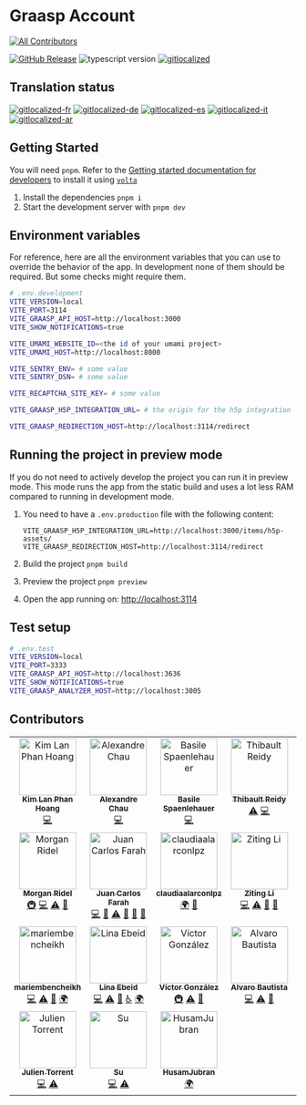 # Graasp Account

<!-- ALL-CONTRIBUTORS-BADGE:START - Do not remove or modify this section -->

[![All Contributors](https://img.shields.io/badge/all_contributors-21-orange.svg?style=flat-square)](#contributors-)

<!-- ALL-CONTRIBUTORS-BADGE:END -->

[![GitHub Release](https://img.shields.io/github/release/graasp/graasp-library)](https://github.com/graasp-account/releases)
![typescript version](https://img.shields.io/github/package-json/dependency-version/graasp/graasp-library/dev/typescript)
[![gitlocalized](https://gitlocalize.com/repo/9998/whole_project/badge.svg)](https://gitlocalize.com/repo/9998?utm_source=badge)

## Translation status

[![gitlocalized-fr](https://gitlocalize.com/repo/9998/fr/badge.svg)](https://gitlocalize.com/repo/9998/fr?utm_source=badge)
[![gitlocalized-de](https://gitlocalize.com/repo/9998/de/badge.svg)](https://gitlocalize.com/repo/9998/de?utm_source=badge)
[![gitlocalized-es](https://gitlocalize.com/repo/9998/es/badge.svg)](https://gitlocalize.com/repo/9998/es?utm_source=badge)
[![gitlocalized-it](https://gitlocalize.com/repo/9998/it/badge.svg)](https://gitlocalize.com/repo/9998/it?utm_source=badge)
[![gitlocalized-ar](https://gitlocalize.com/repo/9998/ar/badge.svg)](https://gitlocalize.com/repo/9998/ar?utm_source=badge)

## Getting Started

You will need `pnpm`. Refer to the [Getting started documentation for developers](https://graasp.github.io/docs/developer/getting-started#pnpm-volta) to install it using [`volta`](https://volta.sh/)

1. Install the dependencies `pnpm i`
1. Start the development server with `pnpm dev`

## Environment variables

For reference, here are all the environment variables that you can use to override the behavior of the app.
In development none of them should be required. But some checks might require them.

```sh
# .env.development
VITE_VERSION=local
VITE_PORT=3114
VITE_GRAASP_API_HOST=http://localhost:3000
VITE_SHOW_NOTIFICATIONS=true

VITE_UMAMI_WEBSITE_ID=<the id of your umami project>
VITE_UMAMI_HOST=http://localhost:8000

VITE_SENTRY_ENV= # some value
VITE_SENTRY_DSN= # some value

VITE_RECAPTCHA_SITE_KEY= # some value

VITE_GRAASP_H5P_INTEGRATION_URL= # the origin for the h5p integration

VITE_GRAASP_REDIRECTION_HOST=http://localhost:3114/redirect
```

## Running the project in preview mode

If you do not need to actively develop the project you can run it in preview mode.
This mode runs the app from the static build and uses a lot less RAM compared to running in development mode.

1. You need to have a `.env.production` file with the following content:

    ```dotenv
    VITE_GRAASP_H5P_INTEGRATION_URL=http://localhost:3000/items/h5p-assets/
    VITE_GRAASP_REDIRECTION_HOST=http://localhost:3114/redirect
    ```

1. Build the project `pnpm build`
1. Preview the project `pnpm preview`
1. Open the app running on: [http://localhost:3114](http://localhost:3114)

## Test setup

```sh
# .env.test
VITE_VERSION=local
VITE_PORT=3333
VITE_GRAASP_API_HOST=http://localhost:3636
VITE_SHOW_NOTIFICATIONS=true
VITE_GRAASP_ANALYZER_HOST=http://localhost:3005

```

## Contributors

<!-- ALL-CONTRIBUTORS-LIST:START - Do not remove or modify this section -->
<!-- prettier-ignore-start -->
<!-- markdownlint-disable -->
<table>
  <tbody>
    <tr>
      <td align="center" valign="top" width="16.66%"><a href="https://www.linkedin.com/in/kim-lan-phan-hoang-a457bb130"><img src="https://avatars.githubusercontent.com/u/11229627?v=4?s=100" width="100px;" alt="Kim Lan Phan Hoang"/><br /><sub><b>Kim Lan Phan Hoang</b></sub></a><br /><a href="https://github.com/graasp/client/commits?author=pyphilia" title="Code">💻</a></td>
      <td align="center" valign="top" width="16.66%"><a href="https://www.linkedin.com/in/chau-alexandre/"><img src="https://avatars.githubusercontent.com/u/14943421?v=4?s=100" width="100px;" alt="Alexandre Chau"/><br /><sub><b>Alexandre Chau</b></sub></a><br /><a href="https://github.com/graasp/client/commits?author=dialexo" title="Code">💻</a></td>
      <td align="center" valign="top" width="16.66%"><a href="https://github.com/spaenleh"><img src="https://avatars.githubusercontent.com/u/39373170?v=4?s=100" width="100px;" alt="Basile Spaenlehauer"/><br /><sub><b>Basile Spaenlehauer</b></sub></a><br /><a href="https://github.com/graasp/client/commits?author=spaenleh" title="Code">💻</a></td>
      <td align="center" valign="top" width="16.66%"><a href="https://github.com/ReidyT"><img src="https://avatars.githubusercontent.com/u/147397675?v=4?s=100" width="100px;" alt="Thibault Reidy"/><br /><sub><b>Thibault Reidy</b></sub></a><br /><a href="https://github.com/graasp/client/commits?author=ReidyT" title="Tests">⚠️</a> <a href="https://github.com/graasp/client/commits?author=ReidyT" title="Code">💻</a></td>
      <td align="center" valign="top" width="16.66%"><a href="https://github.com/MartinaVin"><img src="https://avatars.githubusercontent.com/u/47863122?v=4?s=100" width="100px;" alt="Martina Vincoli"/><br /><sub><b>Martina Vincoli</b></sub></a><br /><a href="#design-MartinaVin" title="Design">🎨</a> <a href="#translation-MartinaVin" title="Translation">🌍</a></td>
      <td align="center" valign="top" width="16.66%"><a href="https://github.com/swouf"><img src="https://avatars.githubusercontent.com/u/5767619?v=4?s=100" width="100px;" alt="Jérémy La Scala"/><br /><sub><b>Jérémy La Scala</b></sub></a><br /><a href="https://github.com/graasp/client/commits?author=swouf" title="Code">💻</a> <a href="https://github.com/graasp/client/issues?q=author%3Aswouf" title="Bug reports">🐛</a> <a href="https://github.com/graasp/client/commits?author=swouf" title="Tests">⚠️</a> <a href="#research-swouf" title="Research">🔬</a></td>
    </tr>
    <tr>
      <td align="center" valign="top" width="16.66%"><a href="http://morganridel.fr"><img src="https://avatars.githubusercontent.com/u/14032127?v=4?s=100" width="100px;" alt="Morgan Ridel"/><br /><sub><b>Morgan Ridel</b></sub></a><br /><a href="#infra-morganridel" title="Infrastructure (Hosting, Build-Tools, etc)">🚇</a> <a href="https://github.com/graasp/client/commits?author=morganridel" title="Code">💻</a> <a href="https://github.com/graasp/client/commits?author=morganridel" title="Tests">⚠️</a> <a href="https://github.com/graasp/client/commits?author=morganridel" title="Documentation">📖</a></td>
      <td align="center" valign="top" width="16.66%"><a href="https://juancarlosfarah.com"><img src="https://avatars.githubusercontent.com/u/1707188?v=4?s=100" width="100px;" alt="Juan Carlos Farah"/><br /><sub><b>Juan Carlos Farah</b></sub></a><br /><a href="https://github.com/graasp/client/commits?author=juancarlosfarah" title="Code">💻</a> <a href="https://github.com/graasp/client/pulls?q=is%3Apr+reviewed-by%3Ajuancarlosfarah" title="Reviewed Pull Requests">👀</a> <a href="https://github.com/graasp/client/commits?author=juancarlosfarah" title="Tests">⚠️</a> <a href="#research-juancarlosfarah" title="Research">🔬</a> <a href="#ideas-juancarlosfarah" title="Ideas, Planning, & Feedback">🤔</a> <a href="https://github.com/graasp/client/issues?q=author%3Ajuancarlosfarah" title="Bug reports">🐛</a></td>
      <td align="center" valign="top" width="16.66%"><a href="https://github.com/claudiaalarconlpz"><img src="https://avatars.githubusercontent.com/u/130067747?v=4?s=100" width="100px;" alt="claudiaalarconlpz"/><br /><sub><b>claudiaalarconlpz</b></sub></a><br /><a href="#translation-claudiaalarconlpz" title="Translation">🌍</a> <a href="#research-claudiaalarconlpz" title="Research">🔬</a></td>
      <td align="center" valign="top" width="16.66%"><a href="http://blog.ztleespace.com/"><img src="https://avatars.githubusercontent.com/u/31677780?v=4?s=100" width="100px;" alt="Ziting Li"/><br /><sub><b>Ziting Li</b></sub></a><br /><a href="https://github.com/graasp/client/commits?author=ztlee042" title="Code">💻</a> <a href="https://github.com/graasp/client/commits?author=ztlee042" title="Tests">⚠️</a> <a href="#design-ztlee042" title="Design">🎨</a> <a href="#userTesting-ztlee042" title="User Testing">📓</a></td>
      <td align="center" valign="top" width="16.66%"><a href="https://github.com/MalinSvenberg"><img src="https://avatars.githubusercontent.com/u/56155987?v=4?s=100" width="100px;" alt="MalinSvenberg"/><br /><sub><b>MalinSvenberg</b></sub></a><br /><a href="https://github.com/graasp/client/commits?author=MalinSvenberg" title="Code">💻</a> <a href="https://github.com/graasp/client/commits?author=MalinSvenberg" title="Tests">⚠️</a> <a href="#a11y-MalinSvenberg" title="Accessibility">️️️️♿️</a></td>
      <td align="center" valign="top" width="16.66%"><a href="https://github.com/rayacers"><img src="https://avatars.githubusercontent.com/u/13879502?v=4?s=100" width="100px;" alt="Po-Jui Chang"/><br /><sub><b>Po-Jui Chang</b></sub></a><br /><a href="https://github.com/graasp/client/commits?author=rayacers" title="Code">💻</a> <a href="https://github.com/graasp/client/commits?author=rayacers" title="Tests">⚠️</a> <a href="#design-rayacers" title="Design">🎨</a></td>
    </tr>
    <tr>
      <td align="center" valign="top" width="16.66%"><a href="https://github.com/mariembencheikh"><img src="https://avatars.githubusercontent.com/u/58473159?v=4?s=100" width="100px;" alt="mariembencheikh"/><br /><sub><b>mariembencheikh</b></sub></a><br /><a href="https://github.com/graasp/client/commits?author=mariembencheikh" title="Code">💻</a> <a href="https://github.com/graasp/client/commits?author=mariembencheikh" title="Tests">⚠️</a> <a href="#design-mariembencheikh" title="Design">🎨</a> <a href="#translation-mariembencheikh" title="Translation">🌍</a></td>
      <td align="center" valign="top" width="16.66%"><a href="https://github.com/LinaYahya"><img src="https://avatars.githubusercontent.com/u/49619087?v=4?s=100" width="100px;" alt="Lina Ebeid"/><br /><sub><b>Lina Ebeid</b></sub></a><br /><a href="https://github.com/graasp/client/commits?author=LinaYahya" title="Code">💻</a> <a href="https://github.com/graasp/client/commits?author=LinaYahya" title="Tests">⚠️</a> <a href="#design-LinaYahya" title="Design">🎨</a> <a href="#a11y-LinaYahya" title="Accessibility">️️️️♿️</a> <a href="#translation-LinaYahya" title="Translation">🌍</a></td>
      <td align="center" valign="top" width="16.66%"><a href="https://github.com/victorggonzalez"><img src="https://avatars.githubusercontent.com/u/36533965?v=4?s=100" width="100px;" alt="Víctor González"/><br /><sub><b>Víctor González</b></sub></a><br /><a href="#infra-victorggonzalez" title="Infrastructure (Hosting, Build-Tools, etc)">🚇</a> <a href="https://github.com/graasp/client/commits?author=victorggonzalez" title="Tests">⚠️</a> <a href="#tool-victorggonzalez" title="Tools">🔧</a></td>
      <td align="center" valign="top" width="16.66%"><a href="https://github.com/alvrba"><img src="https://avatars.githubusercontent.com/u/67112345?v=4?s=100" width="100px;" alt="Alvaro Bautista"/><br /><sub><b>Alvaro Bautista</b></sub></a><br /><a href="https://github.com/graasp/client/commits?author=alvrba" title="Code">💻</a> <a href="https://github.com/graasp/client/commits?author=alvrba" title="Tests">⚠️</a> <a href="#design-alvrba" title="Design">🎨</a></td>
      <td align="center" valign="top" width="16.66%"><a href="https://github.com/louisewang1"><img src="https://avatars.githubusercontent.com/u/25419619?v=4?s=100" width="100px;" alt="Louise Wang"/><br /><sub><b>Louise Wang</b></sub></a><br /><a href="https://github.com/graasp/client/commits?author=louisewang1" title="Code">💻</a></td>
      <td align="center" valign="top" width="16.66%"><a href="https://github.com/abdallah75"><img src="https://avatars.githubusercontent.com/u/51781491?v=4?s=100" width="100px;" alt="abdallah75"/><br /><sub><b>abdallah75</b></sub></a><br /><a href="https://github.com/graasp/client/commits?author=abdallah75" title="Code">💻</a></td>
    </tr>
    <tr>
      <td align="center" valign="top" width="16.66%"><a href="https://github.com/Julien-Torrent"><img src="https://avatars.githubusercontent.com/u/44172411?v=4?s=100" width="100px;" alt="Julien Torrent"/><br /><sub><b>Julien Torrent</b></sub></a><br /><a href="https://github.com/graasp/client/commits?author=Julien-Torrent" title="Code">💻</a> <a href="https://github.com/graasp/client/commits?author=Julien-Torrent" title="Tests">⚠️</a></td>
      <td align="center" valign="top" width="16.66%"><a href="https://xiaotiansu.github.io/"><img src="https://avatars.githubusercontent.com/u/44131581?v=4?s=100" width="100px;" alt="Su"/><br /><sub><b>Su</b></sub></a><br /><a href="https://github.com/graasp/client/commits?author=xiaotiansu" title="Code">💻</a> <a href="https://github.com/graasp/client/commits?author=xiaotiansu" title="Tests">⚠️</a></td>
      <td align="center" valign="top" width="16.66%"><a href="https://github.com/HusamJubran"><img src="https://avatars.githubusercontent.com/u/92751330?v=4?s=100" width="100px;" alt="HusamJubran"/><br /><sub><b>HusamJubran</b></sub></a><br /><a href="#translation-HusamJubran" title="Translation">🌍</a></td>
    </tr>
  </tbody>
</table>

<!-- markdownlint-restore -->
<!-- prettier-ignore-end -->

<!-- ALL-CONTRIBUTORS-LIST:END -->
